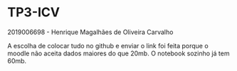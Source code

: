 # TP3-ICV

2019006698 - Henrique Magalhães de Oliveira Carvalho

A escolha de colocar tudo no github e enviar o link foi feita porque o moodle não aceita dados maiores do que 20mb.
O notebook sozinho já tem 60mb.
